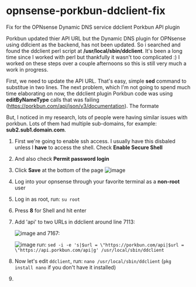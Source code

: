 # opnsense-porkbun-ddclient-fix
Fix for the OPNsense Dynamic DNS service ddclient Porkbun API plugin

Porkbun updated thier API URL but the Dynamic DNS plugin for OPNsense using ddlcient as the backend, has not been updated. So i searched and found the ddclient perl script at **/usr/local/sbin/ddclient**. It's been a long time since I worked with perl but thankfully it wasn't too complicated :) I worked on these steps over a couple afternoons so this is still very much a work in progress. 

First, we need to update the API URL. That's easy, simple **sed** command to substitue in two lines. The next problem, which I'm not going to spend much time elaborating on now, the ddclient plugin Porkbun code was using **editByNameType** calls that was failing (https://porkbun.com/api/json/v3/documentation). The formate 

But, I noticed in my research, lots of people were having similar issues with porkbun. Lots of them had multiple sub-domains, for example: **sub2.sub1.domain.com**. 


1) First we're going to enable ssh access. I usually have this disbaled unless I **have** to access the shell. Check **Enable Secure Shell**
2) And also check **Permit password login**
3) Click **Save** at the bottom of the page
![image](https://github.com/user-attachments/assets/05147d4c-ac4b-43f7-a442-cd0ab1514e21)

4) Log into your opnsense through your favorite terminal as a **non-root** user
5) Log in as root, run: `su root`
6) Press **8** for Shell and hit enter
7) Add 'api' to two URLs in ddclient around line 7113:
 
    ![image](https://github.com/user-attachments/assets/bd2ab80c-3756-4829-b3f3-cd2ca92e1e13)
   and 7167:
   
   ![image](https://github.com/user-attachments/assets/7b81b571-1165-44b2-b296-d3159cff3f17)
run: `sed -i -e 's|$url = \"https://porkbun.com/api|$url = \"https://api.porkbun.com/api|g' /usr/local/sbin/ddclient`
10) Now let's edit `ddclient`, run: `nano /usr/local/sbin/ddclient`  (`pkg install nano` if you don't have it installed)
11) 


